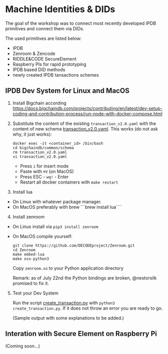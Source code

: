 # Machine Identities & DIDs

The goal of the workshop was to connect most recently developed IPDB primitives and connect them via DIDs.

The used primitives are listed below:
* IPDB
* Zenroom & Zencode
* RIDDLE&CODE SecureElement
* Raspberry PIs for rapid prototyping
* IPDB based DID methods 
* newly created IPDB tansactions schemes

## IPDB Dev System for Linux and MacOS

1. Install Bigchain according https://docs.bigchaindb.com/projects/contributing/en/latest/dev-setup-coding-and-contribution-process/run-node-with-docker-compose.html

2. Substitute the content of the existing ```transaction_v2.0.yaml``` with the content of new schema [transaction_v2.0.yaml](./transaction_v2.0.yaml). This works (do not ask why, it just works):
    ``` 
    docker exec -it <container_id> /bin/bash
    cd bigchaindb/common/schema
    rm transaction_v2.0.yaml
    vi transaction_v2.0.yaml 
    ```
    * Press ``i`` for insert mode
    * Paste with ```⌘V``` (on MacOS)
    * Press ESC - ```wq!``` - Enter
    * Restart all docker containers with ```make restart```

3. Install lua 
* On Linux with whatever package manager.
* On MacOS preferably with brew
```brew install lua````

4. Install zenroom
* On Linux install via ```pip3 install zenroom```
* On MacOS compile yourself:
    ````
    git clone https://github.com/DECODEproject/Zenroom.git
    cd Zenroom
    make embed-lua
    make osx-python3
    ````
    Copy ```zenroom.so``` to your Python application directory

    Remark: as of July 22nd the Python bindings are broken, @nestorsilk promised to fix it.

5. Test your Dev System

    Run the script [create_transaction.py](./create_transaction.py) with ```python3 create_transaction.py```. If it does not throw an error you are ready to go. 
    

    (Sample output with some explanations to be added.)

## Interation with Secure Element on Raspberry Pi

(Coming soon...)


